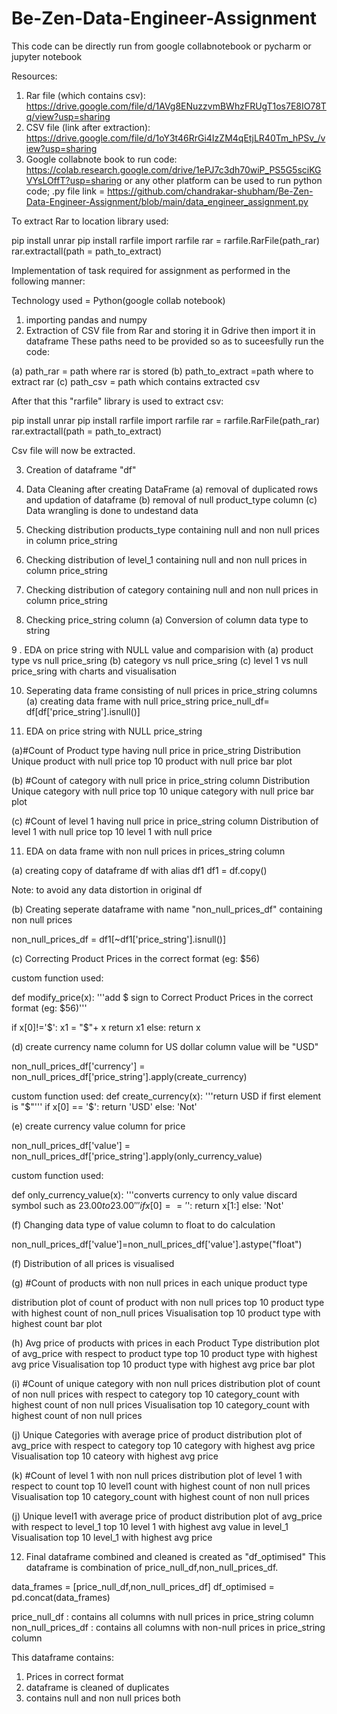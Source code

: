 # Be-Zen-Data-Engineer-Assignment

This code can be directly run from google collabnotebook or pycharm or jupyter notebook

Resources:
1. Rar file (which contains csv): https://drive.google.com/file/d/1AVg8ENuzzvmBWhzFRUgT1os7E8IO78Tq/view?usp=sharing
2. CSV file (link after extraction): https://drive.google.com/file/d/1oY3t46RrGi4IzZM4qEtjLR40Tm_hPSv_/view?usp=sharing
3. Google collabnote book to run code: https://colab.research.google.com/drive/1ePJ7c3dh70wiP_PS5G5sciKGVYsLOffT?usp=sharing
   or any other platform can be used to run python code;
   .py file link = https://github.com/chandrakar-shubham/Be-Zen-Data-Engineer-Assignment/blob/main/data_engineer_assignment.py

To extract Rar to location library used:

pip install unrar
pip install rarfile
import rarfile
rar = rarfile.RarFile(path_rar)
rar.extractall(path = path_to_extract)


Implementation of task required for assignment as performed in the following manner:

Technology used = Python(google collab notebook)

1. importing pandas and numpy
2. Extraction of CSV file from Rar and storing it in Gdrive then import it in dataframe
These paths need to be provided so as to suceesfully run the code:

(a) path_rar =  path where rar is stored
(b) path_to_extract =path where to extract rar
(c) path_csv = path which contains extracted csv

After that this "rarfile" library is used to extract csv:

pip install unrar
pip install rarfile
import rarfile
rar = rarfile.RarFile(path_rar)
rar.extractall(path = path_to_extract)


Csv file will now be extracted.

3. Creation of dataframe "df"

4. Data Cleaning after creating DataFrame
(a) removal of duplicated rows and updation of dataframe
(b) removal of null product_type column
(c) Data wrangling is done to undestand data

5. Checking distribution products_type containing null and non null prices in column price_string

6. Checking distribution of level_1 containing null and non null prices in column price_string

7. Checking distribution of category containing null and non null prices in column price_string

8. Checking price_string column
(a) Conversion of column data type to string

9 . EDA on price string with NULL value and comparision with
(a) product type vs null price_sring
(b) category vs null price_sring
(c) level 1 vs null price_sring
with charts and visualisation 


10. Seperating data frame consisting of null prices in price_string columns
(a) creating data frame with null price_string
price_null_df= df[df['price_string'].isnull()]

11. EDA on price string with NULL price_string

(a)#Count of Product type having null price in price_string
Distribution Unique product with null price
top 10 product with null price bar plot

(b) #Count of category with null price in price_string column
Distribution Unique category with null price
top 10 unique category with null price bar plot

(c) #Count of level 1 having null price in price_string column
Distribution of level 1 with null price
top 10 level 1 with null price


11. EDA on data frame with non null prices in prices_string column

(a) creating copy of dataframe df with alias df1
df1 = df.copy()

Note: to avoid any data distortion in original df

(b) Creating seperate dataframe with name "non_null_prices_df" containing non null prices

non_null_prices_df = df1[~df1['price_string'].isnull()]

(c) Correcting Product Prices in the correct format (eg: $56)

custom function used:

def modify_price(x):
  '''add $ sign to Correct Product Prices in the correct format (eg: $56)'''

  if x[0]!='$':
    x1 = "$"+ x
    return x1
  else:
    return x
    
(d)  create currency name column for US dollar column value will be "USD"

non_null_prices_df['currency'] = non_null_prices_df['price_string'].apply(create_currency)

custom function used:
def create_currency(x):
  '''return USD if first element is "$"'''
  if x[0] == '$':
    return 'USD'
  else:
    'Not'
    
(e) create currency value column for price

non_null_prices_df['value'] = non_null_prices_df['price_string'].apply(only_currency_value)

custom function used:

def only_currency_value(x):
  '''converts currency to only value discard symbol such as $23.00 to  23.00'''
  if x[0] == '$':
    return x[1:]
  else:
    'Not'
    
(f) Changing data type of value column to float to do calculation

non_null_prices_df['value']=non_null_prices_df['value'].astype("float")

(f) Distribution of all prices is visualised

(g) #Count of products with non null prices in each unique product type

distribution plot of count of product with non null prices
top 10 product type with highest count of non_null prices
Visualisation top 10 product type with highest count bar plot

(h) Avg price of products with prices in each Product Type
distribution plot of avg_price with respect to product type
top 10 product type with highest avg price
Visualisation top 10 product type with highest avg price bar plot

(i) #Count of unique category with non null prices
distribution plot of count of non null prices with respect to category
top 10 category_count with highest count of non null prices
Visualisation top 10 category_count with highest count of non null prices

(j) Unique Categories with average price of product
distribution plot of avg_price with respect to category
top 10 category with highest avg price
Visualisation top 10 cateory with highest avg price

(k) #Count of level 1 with non null prices
distribution plot of level 1 with respect to count
top 10 level1 count with highest count of non null prices
Visualisation top 10 category_count with highest count of non null prices

(j) Unique level1 with average price of product
distribution plot of avg_price with respect to level_1
top 10 level 1 with highest avg value in level_1
Visualisation top 10 level_1 with highest avg price

12. Final dataframe combined and cleaned is created as "df_optimised"
This dataframe is combination of price_null_df,non_null_prices_df.

data_frames = [price_null_df,non_null_prices_df]
df_optimised = pd.concat(data_frames)

price_null_df : contains all columns with null prices in price_string column
non_null_prices_df : contains all columns with non-null prices in price_string column



This dataframe contains:
1. Prices in correct format
2. dataframe is cleaned of duplicates
3. contains null and non null prices both














